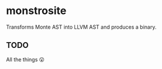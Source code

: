 monstrosite
===========

Transforms Monte AST into LLVM AST and produces a binary.

TODO
----

All the things  :open_mouth:
